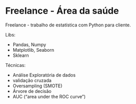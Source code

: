 # Freelance - Área da saúde

Freelance - trabalho de estatística com Python para cliente.

Libs:
- Pandas, Numpy
- Matplotlib, Seaborn
- Sklearn

Técnicas:
- Análise Exploratória de dados
- validação cruzada
- Oversampling (SMOTE)
- Árvore de decisão
- AUC (“area under the ROC curve”)
